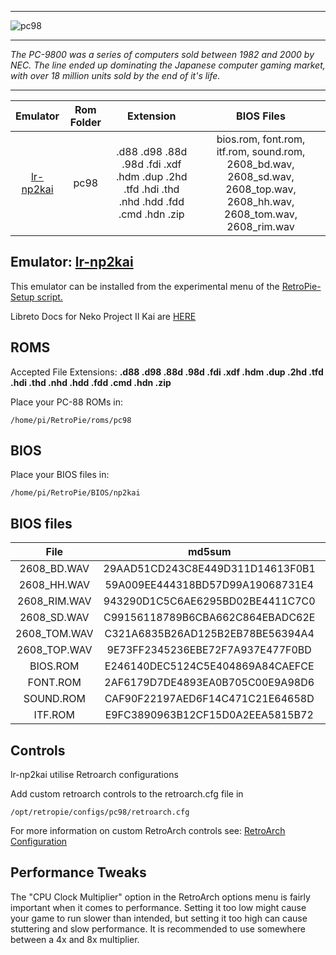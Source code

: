 ***
![pc98](https://user-images.githubusercontent.com/22881403/40662783-f0fd7244-631c-11e8-85f4-e814a9be0350.png)
***
_The PC-9800 was a series of computers sold between 1982 and 2000 by NEC.  The line ended up dominating the Japanese computer gaming market, with over 18 million units sold by the end of it's life._
***

| Emulator | Rom Folder | Extension | BIOS Files |
| :---: | :---: | :---: | :---: |
| [lr-np2kai](http://domisan.sakura.ne.jp/article/np2kai/np2kai.html) | pc98 | .d88 .d98 .88d .98d .fdi .xdf .hdm .dup .2hd .tfd .hdi .thd .nhd .hdd .fdd .cmd .hdn .zip| bios.rom, font.rom, itf.rom, sound.rom, 2608_bd.wav, 2608_sd.wav, 2608_top.wav, 2608_hh.wav, 2608_tom.wav, 2608_rim.wav |

## Emulator: [lr-np2kai](http://domisan.sakura.ne.jp/article/np2kai/np2kai.html)
This emulator can be installed from the experimental menu of the [RetroPie-Setup script.](https://github.com/RetroPie/RetroPie-Setup/wiki/Updating-RetroPie#using-the-retropie-setup-script)

Libreto Docs for Neko Project II Kai are [HERE](https://docs.libretro.com/library/neko_project_ii_kai/)

## ROMS

Accepted File Extensions: **.d88 .d98 .88d .98d .fdi .xdf .hdm .dup .2hd .tfd .hdi .thd .nhd .hdd .fdd .cmd .hdn .zip** 

Place your PC-88 ROMs in:
```
/home/pi/RetroPie/roms/pc98
```

## BIOS

Place your BIOS files in:
```
/home/pi/RetroPie/BIOS/np2kai
```

## BIOS files

| File | md5sum | CRC32 |
| :--: | :--: | :--: |
| 2608_BD.WAV | 29AAD51CD243C8E449D311D14613F0B1 | FCB60C01 |
| 2608_HH.WAV | 59A009EE444318BD57D99A19068731E4 | 7D6D9C4E |
| 2608_RIM.WAV | 943290D1C5C6AE6295BD02BE4411C7C0 | 8518A388 |
| 2608_SD.WAV | C99156118789B6CBA662C864EBADC62E | C977FDB8 |
| 2608_TOM.WAV | C321A6835B26AD125B2EB78BE56394A4 | 5E8AB475 |
| 2608_TOP.WAV | 9E73FF2345236EBE72F7A937E477F0BD | CEFA9F76 |
| BIOS.ROM | E246140DEC5124C5E404869A84CAEFCE | 76AFFD90 |
| FONT.ROM | 2AF6179D7DE4893EA0B705C00E9A98D6 | CD6DFABE |
| SOUND.ROM | CAF90F22197AED6F14C471C21E64658D | A21EF796 |
| ITF.ROM | E9FC3890963B12CF15D0A2EEA5815B72 | 273E9E88 |

## Controls

lr-np2kai utilise Retroarch configurations

Add custom retroarch controls to the retroarch.cfg file in
```shell
/opt/retropie/configs/pc98/retroarch.cfg
```
For more information on custom RetroArch controls see: [RetroArch Configuration](RetroArch-Configuration)

## Performance Tweaks

The "CPU Clock Multiplier" option in the RetroArch options menu is fairly important when it comes to performance.  Setting it too low might cause your game to run slower than intended, but setting it too high can cause stuttering and slow performance.  It is recommended to use somewhere between a 4x and 8x multiplier.